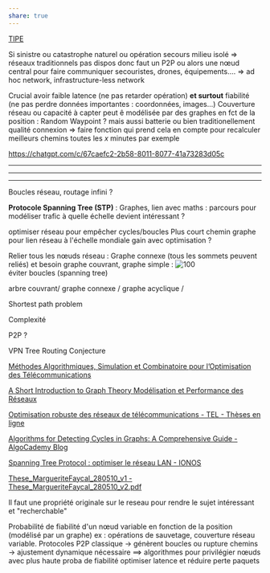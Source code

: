 ```yaml
---
share: true
---
```

[TIPE](file:///C:%5CUsers%5Cmillo%5CDesktop%5CTIPE)

Si sinistre ou catastrophe naturel ou opération secours milieu isolé $\Rightarrow$ réseaux traditionnels pas dispos donc faut un P2P ou alors une nœud central pour faire communiquer secouristes, drones, équipements….
$\Rightarrow$ ad hoc network, infrastructure-less network

Crucial avoir faible latence (ne pas retarder opération) **et surtout** fiabilité (ne pas perdre données importantes : coordonnées, images...)
Couverture réseau ou capacité à capter peut ê modélisée par des graphes en fct de la position : Random Waypoint ? mais aussi batterie ou bien traditionellement qualité connexion
$\Rightarrow$ faire fonction qui prend cela en compte pour recalculer meilleurs chemins toutes les $x$ minutes par exemple




https://chatgpt.com/c/67caefc2-2b58-8011-8077-41a73283d05c




___
___
___ 
Boucles réseau, routage infini ? 

**Protocole Spanning Tree (STP)** : Graphes, lien avec maths : parcours pour modéliser trafic
à quelle échelle devient intéressant ? 

optimiser réseau pour empêcher cycles/boucles 
Plus court chemin graphe pour lien réseau
à l'échelle mondiale gain avec optimisation ?

Relier tous les nœuds réseau : Graphe connexe (tous les sommets peuvent reliés) et besoin graphe couvrant, graphe simple :
![100](./Pasted/Pasted%20image%2020250207120104.png)   
éviter boucles (spanning tree)

arbre couvrant/ graphe connexe / graphe acyclique / 

Shortest path problem

Complexité 

P2P ?
 
VPN Tree Routing Conjecture

[Méthodes Algorithmiques, Simulation et Combinatoire pour l’Optimisation des Télécommunications](https://citeseerx.ist.psu.edu/document?repid=rep1&type=pdf&doi=6cbe53f408237a0348a2aeb4019343aecc91ee87)

[A Short Introduction to Graph Theory Modélisation et Performance des Réseaux](https://marceaucoupechoux.wp.imt.fr/files/2018/02/graphtheory.pdf)

[Optimisation robuste des réseaux de télécommunications - TEL - Thèses en ligne](https://theses.hal.science/tel-00321868/)

[Algorithms for Detecting Cycles in Graphs: A Comprehensive Guide - AlgoCademy Blog](https://algocademy.com/blog/algorithms-for-detecting-cycles-in-graphs-a-comprehensive-guide/)

[Spanning Tree Protocol : optimiser le réseau LAN - IONOS](https://www.ionos.fr/digitalguide/serveur/know-how/spanning-tree-protocol/)

[These_MargueriteFaycal_280510_v1 - These_MargueriteFaycal_280510_v2.pdf](https://pastel.hal.science/pastel-00521935v1/document)


Il faut une propriété originale sur le reseau pour rendre le sujet intéressant et "recherchable"


Probabilité de fiabilité d'un nœud variable en fonction de la position (modélisé par un graphe) ex : opérations de sauvetage, couverture réseau variable.
Protocoles P2P classique -> génèrent boucles ou rupture chemins -> ajustement dynamique nécessaire
$\implies$ algorithmes pour privilégier nœuds avec plus haute proba de fiabilité optimiser latence et réduire perte paquets

